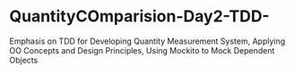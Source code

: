# QuantityCOmparision-Day2-TDD-
Emphasis on TDD for Developing Quantity Measurement System, Applying OO Concepts and Design Principles, Using Mockito to Mock Dependent Objects
